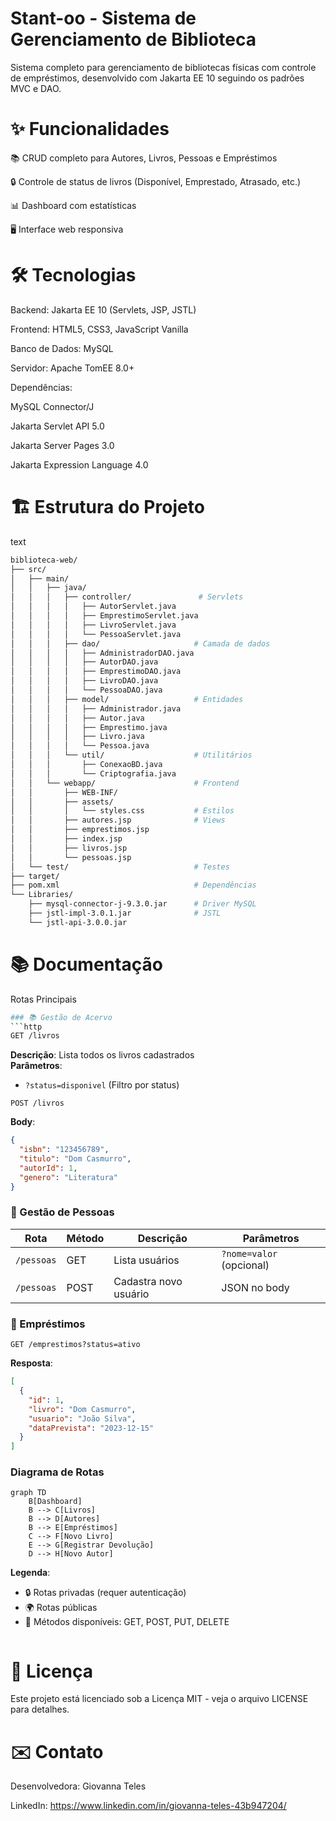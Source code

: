# Stant-oo - Sistema de Gerenciamento de Biblioteca

Sistema completo para gerenciamento de bibliotecas físicas com controle de empréstimos, desenvolvido com Jakarta EE 10 seguindo os padrões MVC e DAO.

# ✨ Funcionalidades

📚 CRUD completo para Autores, Livros, Pessoas e Empréstimos

🔒 Controle de status de livros (Disponível, Emprestado, Atrasado, etc.)

📊 Dashboard com estatísticas

🖥️ Interface web responsiva

# 🛠️ Tecnologias
Backend: Jakarta EE 10 (Servlets, JSP, JSTL)

Frontend: HTML5, CSS3, JavaScript Vanilla

Banco de Dados: MySQL

Servidor: Apache TomEE 8.0+

Dependências:

MySQL Connector/J

Jakarta Servlet API 5.0

Jakarta Server Pages 3.0

Jakarta Expression Language 4.0

# 🏗️ Estrutura do Projeto
text
```bash
biblioteca-web/
├── src/
│   ├── main/
│   │   ├── java/
│   │   │   ├── controller/               # Servlets
│   │   │   │   ├── AutorServlet.java
│   │   │   │   ├── EmprestimoServlet.java
│   │   │   │   ├── LivroServlet.java
│   │   │   │   └── PessoaServlet.java
│   │   │   ├── dao/                     # Camada de dados
│   │   │   │   ├── AdministradorDAO.java
│   │   │   │   ├── AutorDAO.java
│   │   │   │   ├── EmprestimoDAO.java
│   │   │   │   ├── LivroDAO.java
│   │   │   │   └── PessoaDAO.java
│   │   │   ├── model/                   # Entidades
│   │   │   │   ├── Administrador.java
│   │   │   │   ├── Autor.java
│   │   │   │   ├── Emprestimo.java
│   │   │   │   ├── Livro.java
│   │   │   │   └── Pessoa.java
│   │   │   └── util/                    # Utilitários
│   │   │       ├── ConexaoBD.java
│   │   │       └── Criptografia.java
│   │   └── webapp/                      # Frontend
│   │       ├── WEB-INF/
│   │       ├── assets/
│   │       │   └── styles.css           # Estilos
│   │       ├── autores.jsp              # Views
│   │       ├── emprestimos.jsp
│   │       ├── index.jsp
│   │       ├── livros.jsp
│   │       └── pessoas.jsp
│   └── test/                            # Testes
├── target/
├── pom.xml                              # Dependências
└── Libraries/
    ├── mysql-connector-j-9.3.0.jar      # Driver MySQL
    ├── jstl-impl-3.0.1.jar              # JSTL
    └── jstl-api-3.0.0.jar
````
# 📚 Documentação
Rotas Principais
```bash
### 📚 Gestão de Acervo
```http
GET /livros
```
**Descrição**: Lista todos os livros cadastrados  
**Parâmetros**:
- `?status=disponivel` (Filtro por status)

```http
POST /livros
```
**Body**:
```json
{
  "isbn": "123456789",
  "titulo": "Dom Casmurro",
  "autorId": 1,
  "genero": "Literatura"
}
```

### 👥 Gestão de Pessoas
| Rota          | Método | Descrição                     | Parâmetros               |
|---------------|--------|-------------------------------|--------------------------|
| `/pessoas`    | GET    | Lista usuários                | `?nome=valor` (opcional) |
| `/pessoas`    | POST   | Cadastra novo usuário         | JSON no body             |

### 🔄 Empréstimos
```http
GET /emprestimos?status=ativo
```
**Resposta**:
```json
[
  {
    "id": 1,
    "livro": "Dom Casmurro",
    "usuario": "João Silva",
    "dataPrevista": "2023-12-15"
  }
]
```


### Diagrama de Rotas
```mermaid
graph TD
    B[Dashboard]
    B --> C[Livros]
    B --> D[Autores]
    B --> E[Empréstimos]
    C --> F[Novo Livro]
    E --> G[Registrar Devolução]
    D --> H[Novo Autor]

```

**Legenda**:
- 🔒 Rotas privadas (requer autenticação)
- 🌍 Rotas públicas
- 📡 Métodos disponíveis: GET, POST, PUT, DELETE
````
````
# 📄 Licença
Este projeto está licenciado sob a Licença MIT - veja o arquivo LICENSE para detalhes.

# ✉️ Contato
Desenvolvedora: Giovanna Teles

LinkedIn: https://www.linkedin.com/in/giovanna-teles-43b947204/
